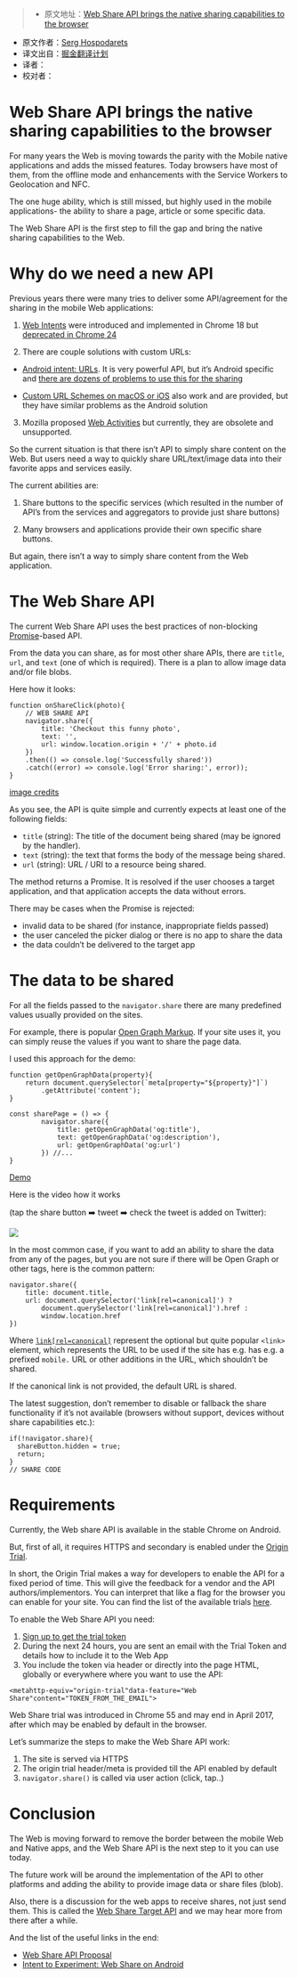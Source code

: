 > * 原文地址：[Web Share API brings the native sharing capabilities to the browser](https://blog.hospodarets.com/web-share-api#why-do-we-need-a-new-api)
* 原文作者：[Serg Hospodarets](https://blog.hospodarets.com/about)
* 译文出自：[掘金翻译计划](https://github.com/xitu/gold-miner)
* 译者：
* 校对者：

# Web Share API brings the native sharing capabilities to the browser #

For many years the Web is moving towards the parity with the Mobile native applications
and adds the missed features.
Today browsers have most of them, from the offline mode and enhancements with the Service Workers
to Geolocation and NFC.

The one huge ability, which is still missed, but highly used in the mobile applications-
the ability to share a page, article or some specific data.

The Web Share API is the first step to fill the gap and bring the
native sharing capabilities to the Web.

# Why do we need a new API #

Previous years there were many tries to deliver some API/agreement for the sharing in
the mobile Web applications:

1) [Web Intents](http://webintents.org/)
were introduced and implemented in Chrome 18 but
[deprecated in Chrome 24](https://developer.chrome.com/apps/app_intents)

2) There are couple solutions with custom URLs:

- [Android intent: URLs](https://developer.chrome.com/multidevice/android/intents).
It is very powerful API, but it’s Android specific and
[there are dozens of problems to use this for the sharing](https://github.com/mgiuca/web-share/blob/master/docs/explainer.md#why-cant-sites-just-use-android-intent-urls)

- [Custom URL Schemes on macOS or iOS](https://css-tricks.com/create-url-scheme/)
also work and are provided, but they have similar problems as the Android solution

3) Mozilla proposed [Web Activities](https://developer.mozilla.org/en-US/docs/Archive/Firefox_OS/API/Web_Activities)
but currently, they are obsolete and unsupported.

So the current situation is that there isn’t API to simply share content on the Web.
But users need a way to quickly share URL/text/image data into their favorite apps and services easily.

The current abilities are:

1. Share buttons to the specific services (which resulted in the number of API’s from the services and 
aggregators to provide just share buttons)

2. Many browsers and applications provide their own specific share buttons.

But again, there isn’t a way to simply share content from the Web application.

# The Web Share API #

The current Web Share API uses the best practices of non-blocking
[Promise](https://developer.mozilla.org/en/docs/Web/JavaScript/Reference/Global_Objects/Promise)-based API.

From the data you can share, as for most other share APIs, there are `title`, `url`, and `text` (one of which is required).
There is a plan to allow image data and/or file blobs.

Here how it looks:

```
function onShareClick(photo){
    // WEB SHARE API
    navigator.share({
        title: 'Checkout this funny photo',
        text: '',
        url: window.location.origin + '/' + photo.id 
    })
    .then(() => console.log('Successfully shared'))
    .catch((error) => console.log('Error sharing:', error));
}
```


[image credits](https://github.com/mgiuca/web-share/blob/master/docs/mocks/README.md)

As you see, the API is quite simple and currently expects at least one of the following fields:

- `title` (string): The title of the document being shared (may be ignored by the handler).
- `text` (string): the text that forms the body of the message being shared.
- `url` (string): URL / URI to a resource being shared.

The method returns a Promise.
 It is resolved if the user chooses a target application, and that application accepts the data without errors.

There may be cases when the Promise is rejected:

- invalid data to be shared (for instance, inappropriate fields passed)
- the user canceled the picker dialog or there is no app to share the data
- the data couldn’t be delivered to the target app

# The data to be shared #

For all the fields passed to the `navigator.share` there are many predefined values usually provided on the sites.

For example, there is popular [Open Graph Markup](http://ogp.me/).
If your site uses it, you can simply reuse the values if you want to share the page data.

I used this approach for the demo:

```
function getOpenGraphData(property){
    return document.querySelector(`meta[property="${property}"]`)
        .getAttribute('content');
}

const sharePage = () => {
        navigator.share({
            title: getOpenGraphData('og:title'),
            text: getOpenGraphData('og:description'),
            url: getOpenGraphData('og:url')
        }) //...
}
```

[Demo](/demos/web-share-api/)

Here is the video how it works 

(tap the share button ➡️  tweet ➡️  check the tweet is added on Twitter):

![](https://hospodarets.com/img/blog/1485720302108099000.gif)

In the most common case, if you want to add an ability to share the data
from any of the pages, but you are not sure if there will be Open Graph or other tags,
here is the common pattern:

```
navigator.share({
    title: document.title,
    url: document.querySelector('link[rel=canonical]') ?
        document.querySelector('link[rel=canonical]').href :
        window.location.href
})
```

Where [`link[rel=canonical]`](https://en.wikipedia.org/wiki/Canonical_link_element) represent the optional but quite popular `<link>` element,
 which represents the URL to be used if the site has e.g. has e.g. a prefixed `mobile.` URL
 or other additions in the URL, which shouldn’t be shared.

If the canonical link is not provided, the default URL is shared.

The latest suggestion, don’t remember to disable or fallback the share functionality if it’s not available
(browsers without support, devices without share capabilities etc.):

```
if(!navigator.share){
  shareButton.hidden = true;
  return;
}
// SHARE CODE
```

# Requirements #

Currently, the Web share API is available in the stable Chrome on Android.

But, first of all, it requires HTTPS and secondary is enabled under the [Origin Trial](https://github.com/jpchase/OriginTrials/blob/gh-pages/developer-guide.md).

In short, the Origin Trial makes a way for developers to enable the API for a fixed period of time.
This will give the feedback for a vendor and the API authors/implementors.
You can interpret that like a flag for the browser you can enable for your site.
You can find the list of the available trials [here](https://github.com/jpchase/OriginTrials/blob/gh-pages/available-trials.md).

To enable the Web Share API you need:

1. [Sign up to get the trial token](https://docs.google.com/forms/d/e/1FAIpQLSfO0_ptFl8r8G0UFhT0xhV17eabG-erUWBDiKSRDTqEZ_9ULQ/viewform)
2. During the next 24 hours, you are sent an email with the Trial Token and details how to include it to the Web App
3. You include the token via header or directly into the page HTML, globally or everywhere where you want to use the API:

```
<metahttp-equiv="origin-trial"data-feature="Web Share"content="TOKEN_FROM_THE_EMAIL">
```

Web Share trial was introduced in Chrome 55 and may end in April 2017, after which may be enabled by default in the browser.

Let’s summarize the steps to make the Web Share API work:

1. The site is served via HTTPS
2. The origin trial header/meta is provided till the API enabled by default
3. `navigator.share()` is called via user action (click, tap..)

# Conclusion #

The Web is moving forward to remove the border between the mobile Web and Native apps, and 
the Web Share API is the next step to it you can use today.

The future work will be around the implementation of the API to other platforms and adding the ability to
provide image data or share files (blob).

Also, there is a discussion for the web apps to receive shares, not just send them.
This is called the
[Web Share Target API](https://github.com/mgiuca/web-share/blob/master/docs/explainer.md#how-can-a-web-app-receive-a-share-from-another-page0)
and we may hear more from there after a while.

And the list of the useful links in the end:

- [Web Share API Proposal](https://github.com/WICG/web-share)
- [Intent to Experiment: Web Share on Android](https://groups.google.com/a/chromium.org/forum/#!msg/blink-dev/zuqQaLp3js8/5V9wpRWhBgAJ)
